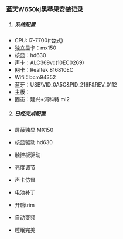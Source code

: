 ### 蓝天W650kj黑苹果安装记录

1. ##### 系统配置 

- CPU: I7-7700(t台式)
- 独立显卡：mx150
- 核显：hd630
- 声卡：ALC369vc(10EC0269)
- 网卡：Realtek      816810EC
- Wifi：bcm94352 
- 蓝牙：USB\VID_0A5C&PID_216F&REV_0112
- 主板：
- 固态：建兴+浦科特 mi2

2. ##### 已经完成配置 

- 屏蔽独显	MX150
  
- 核显驱动	hd630
  
- 触控板驱动
- 亮度调节

- 声卡仿冒

- 电池补丁

- 开启trim

- 自动变频

- 睡眠完美
